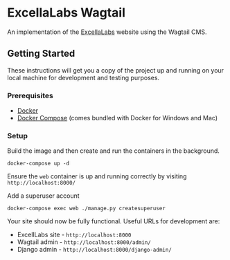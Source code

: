 # ExcellaLabs Wagtail

An implementation of the [ExcellaLabs](https://excellalabs.com) website using the Wagtail CMS.

## Getting Started

These instructions will get you a copy of the project up and running on your local machine for development and testing purposes.

### Prerequisites

- [Docker](https://www.docker.com/community-edition)
- [Docker Compose](https://docs.docker.com/compose/install/) (comes bundled with Docker for Windows and Mac)

### Setup

Build the image and then create and run the containers in the background.
```
docker-compose up -d
```

Ensure the `web` container is up and running correctly by visiting `http://localhost:8000/`

Add a superuser account
```
docker-compose exec web ./manage.py createsuperuser
```

Your site should now be fully functional.  Useful URLs for development are:
- ExcellLabs site - `http://localhost:8000`
- Wagtail admin - `http://localhost:8000/admin/`
- Django admin - `http://localhost:8000/django-admin/`
